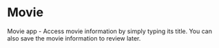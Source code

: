 # Movie
Movie app - Access movie information by simply typing its title. You can also save the movie information to review later.
